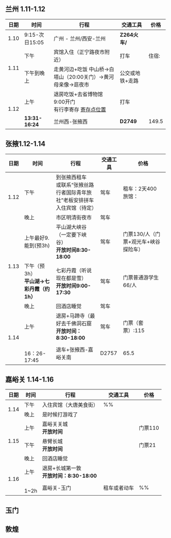 ## 兰州 1.11-1.12
<table>
  <thead>
    <tr>
      <th>日期</th>
      <th>时间</th>
      <th>行程</th>
      <th>交通工具</th>
      <th>价格</th>
    </tr>
  </thead>
  <tbody>
    <tr>
      <td>1.10</td>
      <td>9:15-次日15:05</td>
      <td>广州 - 兰州/西安-兰州 </td>
      <td><b>Z264火车/</td>
      <td></td>
    </tr>
    <tr>
      <td rowspan=2>1.11</td>
      <td>下午</td>
      <td>宾馆入住（正宁路夜市附近）</td>
      <td>打车</td>
      <td>住宿:<br></td>
    </tr>
    <tr>
      <td>下午到晚上</td>
      <td>走黄河边+吃饭 中山桥->白塔山（20:00关门）->黄河母亲像->逛夜市</td>
      <td>公交或地铁+走路</td>
      <td></td>
    </tr>
     <tr>
      <td rowspan=2>1.12</td>
      <td>上午</td>
      <td>退房吃饭+去省博物馆<br>9:00开门<br>有行李寄存  
       <a href="https://www.xiaohongshu.com/explore/66a876940000000027012944?xsec_token=ABkLTkSvmZLb1fKTRK_NVu0uwGOZ3HacC_oJBnEz62q8=&xsec_source=pc_search&source=web_search_result_notes">寄存点位置</a></td>
      <td>打车</td>
      <td></td>
    </tr>
    <tr>
      <td><b>13:31-16:24</td>
      <td>兰州西-张掖西</td>
      <td><b>D2749</td>
      <td>149.5</td>
    </tr>
  </tbody>
</table>

## 张掖1.12-1.14
<table>
  <thead>
    <tr>
      <th>日期</th>
      <th>时间</th>
      <th>行程</th>
      <th>交通工具</th>
      <th>价格</th>
    </tr>
  </thead>
  <tbody>
    <tr>
      <td rowspan=2>1.12</td>
      <td>下午</td>
      <td>到张掖西租车<br>或联系“张掖丝路行者国际青年旅社”老板安排拼车<br> 入住宾馆（待定）</td>
      <td>驾车</td>
      <td>租车：2天400<br>旅馆：</td>
    </tr>
    <tr>
      <td>晚上</td>
      <td>市区明清街夜市</td>
      <td>驾车</td>
      <td></td>
    </tr>
    <tr>
      <td rowspan=3>1.13</td>
      <td>上午最好9.能到(预3h)</td>
      <td>平山湖大峡谷（一定要下峡谷）<br> <b>开放时间8:30-18:00</td>
      <td>驾车</td>
      <td>门票130/人（门票+观光车+峡谷探险车）</td>
    </tr>
     <tr>
      <td>下午（预3h）<br><b>平山湖->七彩丹霞（约1h）</td>
      <td>七彩丹霞（听说现在都是雪）<br> <b>开放时间9:00-17:30</td>
      <td>驾车</td>
      <td>门票普通游学生66/人</td>
    </tr>
    <tr>
      <td>晚上</td>
      <td>回酒店睡觉</td>
      <td>驾车</td>
      <td></td>
    </tr>
    <tr>
      <td rowspan=2>1.14</td>
      <td>上午</td>
      <td>退房+马蹄寺（最好去千佛洞石窟<br> <b>开放时间：8:30-18:00</td>
      <td>驾车</td>
      <td>门票（套票）:115</td>
    </tr>
    <tr>
      <td><br>16：26-17:45</td>
      <td>退车+张掖西-嘉峪关南</td>
      <td>D2757</td>
      <td>65.5</td>
    </tr>
  </tbody>
</table>

## 嘉峪关 1.14-1.16
<table>
  <thead>
    <tr>
      <th>日期</th>
      <th>时间</th>
      <th>行程</th>
      <th>交通工具</th>
      <th>价格</th>
    </tr>
  </thead>
  <tbody>
    <tr>
      <td rowspan=2>1.14</td>
      <td>下午</td>
      <td>入住宾馆（大唐美食街）</td>
      <td>%%</td>
      <td></td>
    </tr>
    <tr>
      <td>晚上</td>
      <td>是时候打游戏了</td>
      <td></td>
      <td></td>
    </tr>
    <tr>
      <td rowspan=3>1.15</td>
      <td>上午</td>
      <td>嘉峪关关城<br> <b>开放时间</td>
      <td></td>
      <td>门票110</td>
    </tr>
     <tr>
      <td>下午</td>
      <td>悬臂长城<br> <b>开放时间</td>
      <td></td>
      <td>门票21</td>
    </tr>
    <tr>
      <td>晚上</td>
      <td>回酒店睡觉</td>
      <td></td>
      <td></td>
    </tr>
    <tr>
      <td rowspan=2>1.16</td>
      <td>上午</td>
      <td>退房+长城第一敦<br> <b>开放时间：8:30-18:00</td>
      <td></td>
      <td></td>
    </tr>
    <tr>
      <td><br>1~2h</td>
      <td>嘉峪关-玉门</td>
      <td>租车或者动车</td>
      <td>%%</td>
    </tr>
  </tbody>
</table>

## 玉门

## 敦煌



